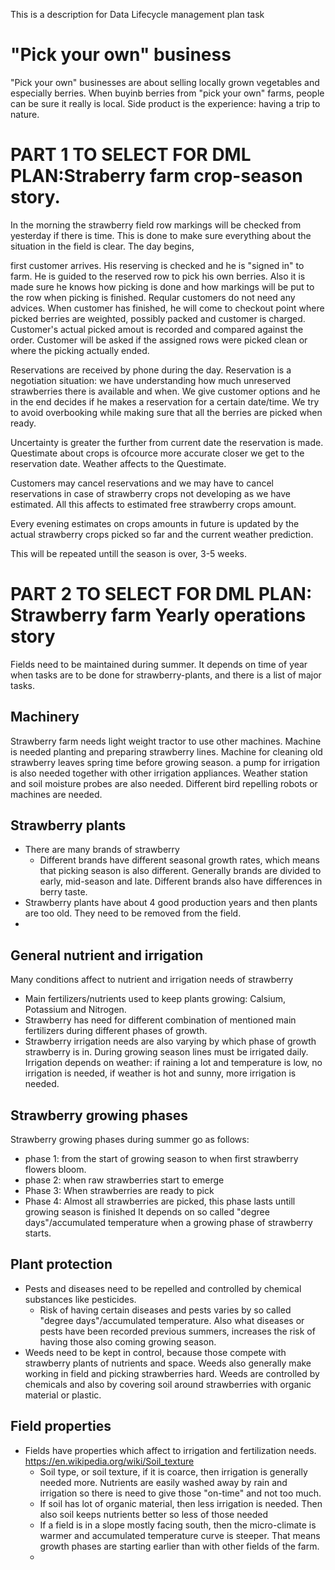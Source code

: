 This is a description for Data Lifecycle management plan task
# "Pick your own" business
"Pick your own" businesses are about selling locally grown vegetables and especially berries. When buyinb berries from "pick your own" farms, people can be sure it really is local. Side product is the experience: having a trip to nature. 

# PART 1 TO SELECT FOR DML PLAN:Straberry farm crop-season story. 
In the morning the strawberry field row markings will be checked from yesterday if there is time. 
This is done to make sure everything about the situation in the field is clear. The day begins, 

first customer arrives. His reserving is checked and he is "signed in" to farm. He is guided to the reserved row to pick his own berries. 
Also it is made sure he knows how picking is done and how markings will be put to the row when picking is finished. 
Reqular customers do not need any advices. When customer has finished, he will come to checkout point  where picked berries are weighted, 
possibly packed and customer is charged. Customer's actual picked amout is recorded and compared against the order. Customer will be asked 
if the assigned rows were picked clean or where the picking actually ended. 

Reservations are received by phone during the day. Reservation is a negotiation situation: we have understanding how much unreserved strawberries 
there is available and when. We give customer options and he in the end decides if he makes a reservation for a certain date/time. We try to avoid 
overbooking while making sure that all the berries are picked when ready. 

Uncertainty is greater the further from current date the reservation is made. 
Questimate about crops is ofcource more accurate closer we get to the reservation date. 
Weather affects to the Questimate. 

Customers may cancel reservations and we may have to cancel reservations in case of strawberry crops not 
developing as we have estimated. All this affects to estimated free strawberry crops amount.

Every evening estimates on crops amounts in future is updated by the actual strawberry crops picked so far and the current weather prediction.

This will be repeated untill the season is over, 3-5 weeks.

# PART 2 TO SELECT FOR DML PLAN: Strawberry farm Yearly operations story
Fields need to be maintained during summer. It depends on time of year when tasks are to be done for strawberry-plants, and there is a list of major tasks. 
## Machinery
Strawberry farm needs light weight tractor to use other machines. Machine is needed planting and preparing strawberry lines. Machine for cleaning old strawberry leaves spring time before growing season. a pump for irrigation is also needed together with other irrigation appliances. Weather station and soil moisture probes are also needed. Different bird repelling robots or machines are needed. 
## Strawberry plants
* There are many brands of strawberry
  * Different brands have different seasonal growth rates, which means that picking season is also different. Generally brands are divided to early, mid-season and late. Different brands also have differences in berry taste. 
* Strawberry plants have about 4 good production years and then plants are too old. They need to be removed from the field. 
* 
## General nutrient and irrigation
Many conditions affect to nutrient and irrigation needs of strawberry
* Main fertilizers/nutrients used to keep plants growing: Calsium, Potassium and Nitrogen. 
* Strawberry has need for different combination of mentioned main fertilizers during different phases of growth. 
* Strawberry irrigation needs are also varying by which phase of growth strawberry is in.
During growing season lines must be irrigated daily. Irrigation depends on weather: if raining a lot and temperature is low, no irrigation is needed, if weather is hot and sunny, more irrigation is needed. 
## Strawberry growing phases
Strawberry growing phases during summer go as follows:
* phase 1: from the start of growing season to when first strawberry flowers bloom. 
* phase 2: when raw strawberries start to emerge
* Phase 3: When strawberries are ready to pick
* Phase 4: Almost all strawberries are picked, this phase lasts untill growing season is finished
It depends on so called "degree days"/accumulated temperature when a growing phase of strawberry starts. 

## Plant protection
* Pests and diseases need to be repelled and controlled by chemical substances like pesticides. 
  * Risk of having certain diseases and pests varies by so called "degree days"/accumulated temperature. Also what diseases or pests have been recorded previous summers, increases the risk of having those also coming growing season. 
* Weeds need to be kept in control, because those compete with strawberry plants of nutrients and space. Weeds also generally make working in field and picking strawberries hard. Weeds are controlled by chemicals and also by covering soil around strawberries with organic material or plastic.
## Field properties
* Fields have properties which affect to irrigation and fertilization needs. https://en.wikipedia.org/wiki/Soil_texture
  * Soil type, or soil texture, if it is coarce, then irrigation is generally needed more. Nutrients are easily washed away by rain and irrigation so there is need to give those "on-time" and not too much. 
  * If soil has lot of organic material, then less irrigation is needed. Then also soil keeps nutrients better so less of those needed
  * If a field is in a slope mostly facing south, then the micro-climate is warmer and accumulated temperature curve is steeper. That means growth phases are starting earlier than with other fields of the farm. 
  * 

